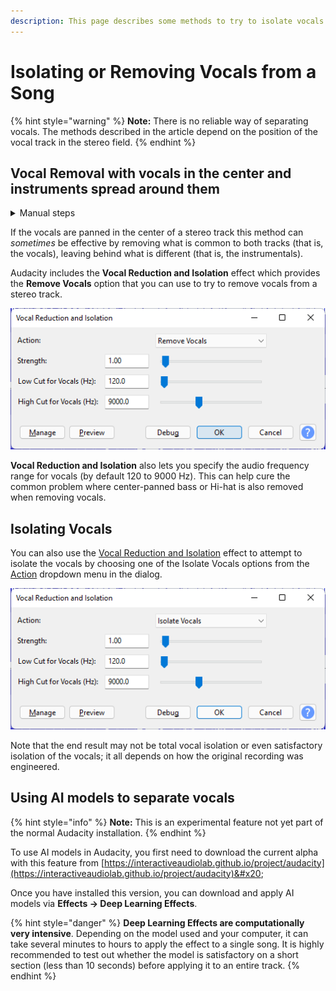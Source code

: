 ```yaml
---
description: This page describes some methods to try to isolate vocals in stereo tracks.
---
```


# Isolating or Removing Vocals from a Song

{% hint style="warning" %}
**Note:** There is no reliable way of separating vocals. The methods described in the article depend on the position of the vocal track in the stereo field.&#x20;
{% endhint %}

## Vocal Removal with vocals in the center and instruments spread around them

<details>

<summary>Manual steps</summary>

1. Select **Split Stereo to Mono** from the stereo audio track dropdown menu\
   ![](<../.gitbook/assets/Remove vocals - Split Stereo to Mono.png>)
2. After splitting the stereo track you will end up with 2 mono tracks similar to this:![](<../.gitbook/assets/Remove vocals - 2 Mono tracks.png>)
3. Invert one of the mono tracks by **selecting** it and then choosing **Effect -> Invert**
4. Play back the result.&#x20;

This will remove everything panned in the center, not just vocals and returns a dual mono result (both channels have the same audio). In some music this could mean removing instrumental parts. Removal of the vocals can often be incomplete leaving artifacts behind; this is especially true where there are backing vocals or where reverb (echo) has been applied as this spreads sound sources and makes them very hard to extract from each other.\




</details>

If the vocals are panned in the center of a stereo track this method can _sometimes_ be effective by removing what is common to both tracks (that is, the vocals), leaving behind what is different (that is, the instrumentals).

Audacity includes the **Vocal Reduction and Isolation** effect which provides the **Remove Vocals** option that you can use to try to remove vocals from a stereo track.

![Remove Vocals option parameters](<../.gitbook/assets/Remove vocals - Nyquist Vocal Reduction and Isolation - Remove vocals.png>)

**Vocal Reduction and Isolation** also lets you specify the audio frequency range for vocals (by default 120 to 9000 Hz). This can help cure the common problem where center-panned bass or Hi-hat is also removed when removing vocals.

## Isolating Vocals

You can also use the [Vocal Reduction and Isolation](https://alphamanual.audacityteam.org/man/Vocal\_Reduction\_and\_Isolation) effect to attempt to isolate the vocals by choosing one of the Isolate Vocals options from the [Action](https://alphamanual.audacityteam.org/man/Vocal\_Reduction\_and\_Isolation#action) dropdown menu in the dialog.

![Select Isolate Vocals from the Action dropdown menu](<../.gitbook/assets/Remove vocals - Vocal Isolation - Isolate Vocals.png>)

Note that the end result may not be total vocal isolation or even satisfactory isolation of the vocals; it all depends on how the original recording was engineered.

## Using AI models to separate vocals

{% hint style="info" %}
**Note:** This is an experimental feature not yet part of the normal Audacity installation.
{% endhint %}

To use AI models in Audacity, you first need to download the current alpha with this feature from [https://interactiveaudiolab.github.io/project/audacity](https://interactiveaudiolab.github.io/project/audacity)&#x20;

Once you have installed this version, you can download and apply AI models via **Effects → Deep Learning Effects**.&#x20;

{% hint style="danger" %}
**Deep Learning Effects are computationally very intensive**. Depending on the model used and your computer, it can take several minutes to hours to apply the effect to a single song. It is highly recommended to test out whether the model is satisfactory on a short section (less than 10 seconds) before applying it to an entire track.&#x20;
{% endhint %}
